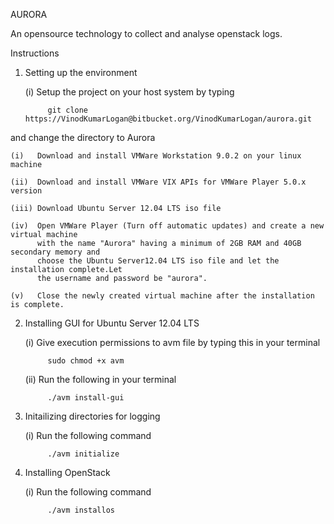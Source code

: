 AURORA				

An opensource technology to collect and analyse openstack logs.

Instructions

1. Setting up the environment

	(i)	  Setup the project on your host system by typing

			git clone https://VinodKumarLogan@bitbucket.org/VinodKumarLogan/aurora.git


and change the directory to Aurora

	(i)   Download and install VMWare Workstation 9.0.2 on your linux machine

	(ii)  Download and install VMWare VIX APIs for VMWare Player 5.0.x version

	(iii) Download Ubuntu Server 12.04 LTS iso file

	(iv)  Open VMWare Player (Turn off automatic updates) and create a new virtual machine
		  with the name "Aurora" having a minimum of 2GB RAM and 40GB secondary memory and 
		  choose the Ubuntu Server12.04 LTS iso file and let the installation complete.Let 
		  the username and password be "aurora".

	(v)   Close the newly created virtual machine after the installation is complete.

2. Installing GUI for Ubuntu Server 12.04 LTS

	(i)   Give execution permissions to avm file by typing this in your terminal 
			
			sudo chmod +x avm

	(ii)  Run the following in your terminal
			
			./avm install-gui

3. Initailizing directories for logging

	(i)   Run the following command

			./avm initialize

4. Installing OpenStack
	
	(i)   Run the following command

			./avm installos